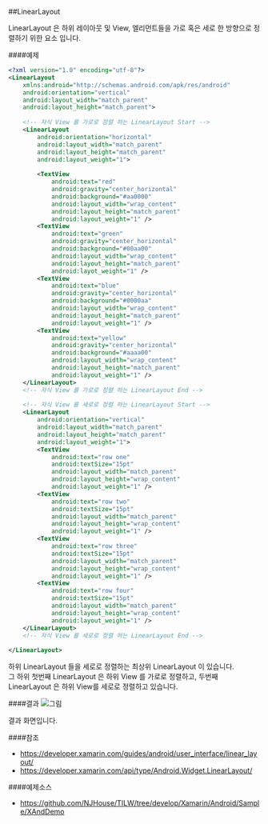 ##LinearLayout

LinearLayout 은 하위 레이아웃 및 View, 엘리먼트들을 가로 혹은 세로 한 방향으로 정렬하기 위한 요소 입니다.

####예제
```xml
<?xml version="1.0" encoding="utf-8"?>
<LinearLayout
    xmlns:android="http://schemas.android.com/apk/res/android"
    android:orientation="vertical"
    android:layout_width="match_parent"
    android:layout_height="match_parent">
    
    <!-- 자식 View 를 가로로 정렬 하는 LinearLayout Start -->
    <LinearLayout
        android:orientation="horizontal"
        android:layout_width="match_parent"
        android:layout_height="match_parent"
        android:layout_weight="1">
        
        <TextView 
            android:text="red"
            android:gravity="center_horizontal"
            android:background="#aa0000"
            android:layout_width="wrap_content"
            android:layout_height="match_parent"
            android:layout_weight="1" />
        <TextView
            android:text="green"
            android:gravity="center_horizontal"
            android:background="#00aa00"
            android:layout_width="wrap_content"
            android:layout_height="match_parent"
            android:layot_weight="1" />
        <TextView
            android:text="blue"
            android:gravity="center_horizontal"
            android:background="#0000aa"
            android:layout_width="wrap_content"
            android:layout_height="match_parent"
            android:layout_weight="1" />
        <TextView
            android:text="yellow"
            android:gravity="center_horizontal"
            android:background="#aaaa00"
            android:layout_width="wrap_content"
            android:layout_height="match_parent"
            android:layout_weight="1" />
    </LinearLayout>
    <!-- 자식 View 를 가로로 정렬 하는 LinearLayout End -->
    
    <!-- 자식 View 를 세로로 정렬 하는 LinearLayout Start -->
    <LinearLayout
        android:orientation="vertical"
        android:layout_width="match_parent"
        android:layout_height="match_parent"
        android:layout_weight="1">
        <TextView
            android:text="row one"
            android:textSize="15pt"
            android:layout_width="match_parent"
            android:layout_height="wrap_content"
            android:layout_weight="1" />
        <TextView
            android:text="row two"
            android:textSize="15pt"
            android:layout_width="match_parent"
            android:layout_height="wrap_content"
            android:layout_weight="1" />
        <TextView
            android:text="row three"
            android:textSize="15pt"
            android:layout_width="match_parent"
            android:layout_height="wrap_content"
            android:layout_weight="1" />
        <TextView
            android:text="row four"
            android:textSize="15pt"
            android:layout_width="match_parent"
            android:layout_height="wrap_content"
            android:layout_weight="1" />
    </LinearLayout>
    <!-- 자식 View 를 세로로 정렬 하는 LinearLayout End -->
    
</LinearLayout>
```

하위 LinearLayout 들을 세로로 정렬하는 최상위 LinearLayout 이 있습니다. <br />
그 하위 첫번째 LinearLayout 은 하위 View 를 
가로로 정렬하고, 두번째 LinearLayout 은 하위 View를 세로로 정렬하고 있습니다.

####결과
![그림](http://i.imgur.com/Sh0NkpE.png)

결과 화면입니다. 

####참조
- https://developer.xamarin.com/guides/android/user_interface/linear_layout/
- https://developer.xamarin.com/api/type/Android.Widget.LinearLayout/

####예제소스

- https://github.com/NJHouse/TILW/tree/develop/Xamarin/Android/Sample/XAndDemo